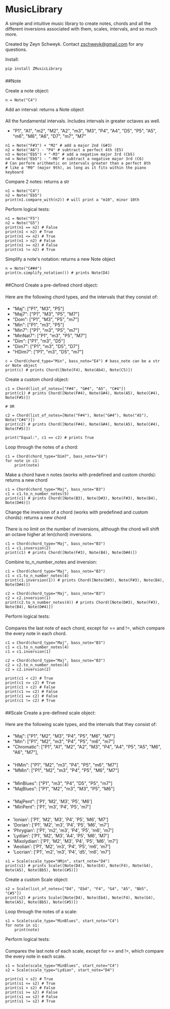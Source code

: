 # MusicLibrary
A simple and intuitive music library to create notes, chords and all the different inversions associated with them, scales, intervals, and so much more.

Created by Zeyn Schweyk. Contact zschweyk@gmail.com for any questions.

Install:
```
pip install ZMusicLibrary
```

###
##Note

Create a note object:
```
n = Note("C4")
```
Add an interval: returns a Note object
####
All the fundamental intervals. Includes intervals in greater octaves as well. 
* "P1", "A1", "m2", "M2", "A2", "m3", "M3", "P4", "A4", "D5", "P5", "A5", "m6", "M6", "A6", "D7", "m7", "M7"
```
n1 = Note("F#3") + "M2" # add a major 2nd (G#3)
n2 = Note("A6") - "P4" # subtract a perfect 4th (E5)
n3 = Note("Eb5") + "-M3" # add a negative major 3rd (Cb5)
n4 = Note("Eb5") - "-M6" # subtract a negative major 3rd (C6)
# Can perform arithmetic on intervals greater than a perfect 8th
# like a "M9" (major 9th), as long as it fits within the piano keyboard
```
Compare 2 notes: returns a str
```
n1 = Note("C4")
n2 = Note("Eb5")
print(n1.compare_with(n2)) # will print a "m10", minor 10th
```
Perform logical tests:
```
n1 = Note("F5")
n2 = Note("G5")
print(n1 == n2) # False
print(n1 < n2) # True
print(n1 <= n2) # True
print(n1 > n2) # False
print(n1 >= n2) # False
print(n1 != n2) # True
```
Simplify a note's notation: returns a new Note object
```
n = Note("C##4")
print(n.simplify_notation()) # prints Note(D4)
```
###
##Chord
Create a pre-defined chord object:
####
Here are the following chord types, and the intervals that they consist of:
####
* "Maj": ["P1", "M3", "P5"]
* "Maj7": ["P1", "M3", "P5", "M7"]
* "Dom": ["P1", "M3", "P5", "m7"] 
* "Min": ["P1", "m3", "P5"]
* "Min7": ["P1", "m3", "P5", "m7"]
* "MinNat7": ["P1", "m3", "P5", "M7"]
* "Dim": ["P1", "m3", "D5"]
* "Dim7": ["P1", "m3", "D5", "D7"]
* "HDim7": ["P1", "m3", "D5", "m7"]
```
c = Chord(chord_type="Min", bass_note="E4") # bass_note can be a str or Note object
print(c) # prints Chord([Note(F4), Note(Ab4), Note(C5)])
```
Create a custom chord object:
```
c1 = Chord(list_of_notes=["F#4", "G#4", "A5", "C#4"])
print(c1) # prints Chord([Note(F#4), Note(G#4), Note(A5), Note(C#4), Note(F#5)])

# OR

c2 = Chord(list_of_notes=[Note("F#4"), Note("G#4"), Note("A5"), Note("C#4")])
print(c2) # prints Chord([Note(F#4), Note(G#4), Note(A5), Note(C#4), Note(F#5)])

print("Equal:", c1 == c2) # prints True
```

Loop through the notes of a chord:
```
c1 = Chord(chord_type="Dim7", bass_note="E4")
for note in c1:
    print(note)
```

Make a chord have n notes (works with predefined and custom chords): returns a new chord
```
c1 = Chord(chord_type="Maj", bass_note="B3")
c1 = c1.to_n_number_notes(5)
print(c1) # prints Chord([Note(B3), Note(D#3), Note(F#3), Note(B4), Note(D#4)])
```

Change the inversion of a chord (works with predefined and custom chords): returns a new chord
####
There is no limit on the number of inversions, although the chord will shift an octave higher at len(chord) inversions.
```
c1 = Chord(chord_type="Maj", bass_note="B3")
c1 = c1.inversion(2)
print(c1) # prints Chord([Note(F#3), Note(B4), Note(D#4)])
```

Combine to_n_number_notes and inversion:
```
c1 = Chord(chord_type="Maj", bass_note="B3")
c1 = c1.to_n_number_notes(4)
print(c1.inversion(1)) # prints Chord([Note(D#3), Note(F#3), Note(B4), Note(D#4)])

c2 = Chord(chord_type="Maj", bass_note="B3")
c2 = c2.inversion(1)
print(c2.to_n_number_notes(4)) # prints Chord([Note(D#3), Note(F#3), Note(B4), Note(D#4)])
```
Perform logical tests:
####
Compares the last note of each chord, except for == and !=, which compare the every note in each chord.
```
c1 = Chord(chord_type="Maj", bass_note="B3")
c1 = c1.to_n_number_notes(4)
c1 = c1.inversion(1)

c2 = Chord(chord_type="Maj", bass_note="B3")
c2 = c2.to_n_number_notes(4)
c2 = c2.inversion(2)

print(c1 < c2) # True
print(c1 <= c2) # True
print(c1 > c2) # False
print(c1 >= c2) # False
print(c1 == c2) # False
print(c1 != c2) # True
```

###
##Scale
Create a pre-defined scale object:
####
Here are the following scale types, and the intervals that they consist of:
####
* "Maj": ["P1", "M2", "M3", "P4", "P5", "M6", "M7"]
* "Min": ["P1", "M2", "m3", "P4", "P5", "m6", "m7"]
* "Chromatic": ["P1", "A1", "M2", "A2", "M3", "P4", "A4", "P5", "A5", "M6", "A6", "M7"],
#####
* "HMin": ["P1", "M2", "m3", "P4", "P5", "m6", "M7"]
* "MMin": ["P1", "M2", "m3", "P4", "P5", "M6", "M7"]
#####
* "MinBlues": ["P1", "m3", "P4", "D5", "P5", "m7"]
* "MajBlues": ["P1", "M2", "m3", "M3", "P5", "M6"]
#####
* "MajPent": ['P1', 'M2', 'M3',       'P5', 'M6']
* "MinPent": ['P1',       'm3', 'P4', 'P5',       'm7']
#####
* 'Ionian': ['P1', 'M2', 'M3', 'P4', 'P5', 'M6', 'M7']
* 'Dorian': ['P1', 'M2', 'm3', 'P4', 'P5', 'M6', 'm7']
* 'Phrygian': ['P1', 'm2', 'm3', 'P4', 'P5', 'm6', 'm7']
* 'Lydian': ['P1', 'M2', 'M3', 'A4', 'P5', 'M6', 'M7']
* 'Mixolydian': ['P1', 'M2', 'M3', 'P4', 'P5', 'M6', 'm7']
* 'Aeolian': ['P1', 'M2', 'm3', 'P4', 'P5', 'm6', 'm7']
* 'Locrian': ['P1', 'm2', 'm3', 'P4', 'd5', 'm6', 'm7']

```
s1 = Scale(scale_type="HMin", start_note="D4")
print(s1) # prints Scale([Note(D4), Note(E4), Note(F4), Note(G4), Note(A5), Note(Bb5), Note(C#5)])
```
Create a custom Scale object:
```
s2 = Scale(list_of_notes=["D4", "Eb4", "F4", "G4", "A5", "Bb5", "C#5"])
print(s2) # prints Scale([Note(D4), Note(Eb4), Note(F4), Note(G4), Note(A5), Note(Bb5), Note(C#5)])
```
Loop through the notes of a scale:
```
s1 = Scale(scale_type="MinBlues", start_note="C4")
for note in s1:
    print(note)
```

Perform logical tests:
####
Compares the last note of each scale, except for == and !=, which compare the every note in each scale.
```
s1 = Scale(scale_type="MinBlues", start_note="C4")
s2 = Scale(scale_type="Lydian", start_note="D4")

print(s1 < s2) # True
print(s1 <= s2) # True
print(s1 > s2) # False
print(s1 >= s2) # False
print(s1 == s2) # False
print(s1 != s2) # True
```